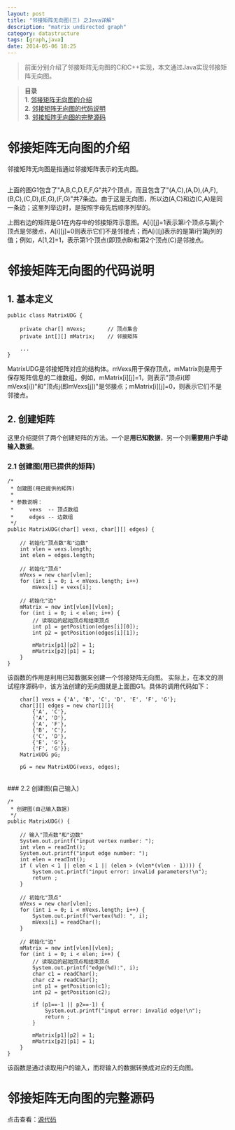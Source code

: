 ```yaml
---
layout: post
title: "邻接矩阵无向图(三) 之Java详解"
description: "matrix undirected graph"
category: datastructure
tags: [graph,java]
date: 2014-05-06 18:25
---
```


> 前面分别介绍了邻接矩阵无向图的C和C++实现，本文通过Java实现邻接矩阵无向图。

> **目录**  
> **1**. [邻接矩阵无向图的介绍](#anchor1)  
> **2**. [邻接矩阵无向图的代码说明](#anchor2)  
> **3**. [邻接矩阵无向图的完整源码](#anchor3)  


<a name="anchor1"></a>
# 邻接矩阵无向图的介绍

邻接矩阵无向图是指通过邻接矩阵表示的无向图。

<a href="https://github.com/wangkuiwu/datastructs_and_algorithm/blob/master/pictures/graph/basic/05.jpg?raw=true"><img src="https://github.com/wangkuiwu/datastructs_and_algorithm/blob/master/pictures/graph/basic/05.jpg?raw=true" alt="" /></a>

上面的图G1包含了"A,B,C,D,E,F,G"共7个顶点，而且包含了"(A,C),(A,D),(A,F),(B,C),(C,D),(E,G),(F,G)"共7条边。由于这是无向图，所以边(A,C)和边(C,A)是同一条边；这里列举边时，是按照字母先后顺序列举的。

上图右边的矩阵是G1在内存中的邻接矩阵示意图。A[i][j]=1表示第i个顶点与第j个顶点是邻接点，A[i][j]=0则表示它们不是邻接点；而A[i][j]表示的是第i行第j列的值；例如，A[1,2]=1，表示第1个顶点(即顶点B)和第2个顶点(C)是邻接点。



<a name="anchor2"></a>
# 邻接矩阵无向图的代码说明


## 1. 基本定义

    public class MatrixUDG {

        private char[] mVexs;       // 顶点集合
        private int[][] mMatrix;    // 邻接矩阵

        ...
    }



MatrixUDG是邻接矩阵对应的结构体。mVexs用于保存顶点，mMatrix则是用于保存矩阵信息的二维数组。例如，mMatrix[i][j]=1，则表示"顶点i(即mVexs[i])"和"顶点j(即mVexs[j])"是邻接点；mMatrix[i][j]=0，则表示它们不是邻接点。


## 2. 创建矩阵

这里介绍提供了两个创建矩阵的方法。一个是**用已知数据**，另一个则**需要用户手动输入数据**。

### 2.1 创建图(用已提供的矩阵)


    /*
     * 创建图(用已提供的矩阵)
     *
     * 参数说明：
     *     vexs  -- 顶点数组
     *     edges -- 边数组
     */
    public MatrixUDG(char[] vexs, char[][] edges) {
        
        // 初始化"顶点数"和"边数"
        int vlen = vexs.length;
        int elen = edges.length;

        // 初始化"顶点"
        mVexs = new char[vlen];
        for (int i = 0; i < mVexs.length; i++)
            mVexs[i] = vexs[i];

        // 初始化"边"
        mMatrix = new int[vlen][vlen];
        for (int i = 0; i < elen; i++) {
            // 读取边的起始顶点和结束顶点
            int p1 = getPosition(edges[i][0]);
            int p2 = getPosition(edges[i][1]);

            mMatrix[p1][p2] = 1;
            mMatrix[p2][p1] = 1;
        }
    }

该函数的作用是利用已知数据来创建一个邻接矩阵无向图。 实际上，在本文的测试程序源码中，该方法创建的无向图就是上面图G1。具体的调用代码如下：

        char[] vexs = {'A', 'B', 'C', 'D', 'E', 'F', 'G'};
        char[][] edges = new char[][]{
            {'A', 'C'}, 
            {'A', 'D'}, 
            {'A', 'F'}, 
            {'B', 'C'}, 
            {'C', 'D'}, 
            {'E', 'G'}, 
            {'F', 'G'}};
        MatrixUDG pG;

        pG = new MatrixUDG(vexs, edges);

 


<br/>
### 2.2 创建图(自己输入)

    /* 
     * 创建图(自己输入数据)
     */
    public MatrixUDG() {

        // 输入"顶点数"和"边数"
        System.out.printf("input vertex number: ");
        int vlen = readInt();
        System.out.printf("input edge number: ");
        int elen = readInt();
        if ( vlen < 1 || elen < 1 || (elen > (vlen*(vlen - 1)))) {
            System.out.printf("input error: invalid parameters!\n");
            return ;
        }
        
        // 初始化"顶点"
        mVexs = new char[vlen];
        for (int i = 0; i < mVexs.length; i++) {
            System.out.printf("vertex(%d): ", i);
            mVexs[i] = readChar();
        }

        // 初始化"边"
        mMatrix = new int[vlen][vlen];
        for (int i = 0; i < elen; i++) {
            // 读取边的起始顶点和结束顶点
            System.out.printf("edge(%d):", i);
            char c1 = readChar();
            char c2 = readChar();
            int p1 = getPosition(c1);
            int p2 = getPosition(c2);

            if (p1==-1 || p2==-1) {
                System.out.printf("input error: invalid edge!\n");
                return ;
            }

            mMatrix[p1][p2] = 1;
            mMatrix[p2][p1] = 1;
        }
    }


该函数是通过读取用户的输入，而将输入的数据转换成对应的无向图。




<a name="anchor3"></a>
# 邻接矩阵无向图的完整源码

点击查看：[源代码][link_source_code]


[link_graph_thesis_todo]:  /2014/05/05/graph-thesis/
[link_source_code]: https://github.com/wangkuiwu/datastructs_and_algorithm/blob/master/source/graph/basic/udg/java/MatrixUDG.java
